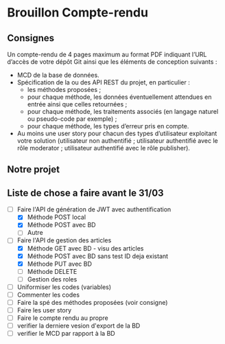 # Brouillon Compte-rendu

## Consignes
Un compte-rendu de 4 pages maximum au format PDF indiquant l’URL d’accès de votre dépôt Git ainsi que les éléments de conception suivants :
- MCD de la base de données.
- Spécification de la ou des API REST du projet, en particulier :
    - les méthodes proposées ;
    - pour chaque méthode, les données éventuellement attendues en entrée ainsi que
celles retournées ;
    - pour chaque méthode, les traitements associés (en langage naturel ou pseudo-code par exemple) ;
    - pour chaque méthode, les types d’erreur pris en compte.
- Au moins une user story pour chacun des types d’utilisateur exploitant votre solution 
(utilisateur non authentifié ; utilisateur authentifié avec le rôle moderator ; utilisateur
authentifié avec le rôle publisher).

## Notre projet


## Liste de chose a faire avant le 31/03

- [ ] Faire l'API de génération de JWT avec authentification
    - [x] Méthode POST local
    - [x] Méthode POST avec BD
    - [ ] Autre
- [ ] Faire l'API de gestion des articles
    - [x] Méthode GET avec BD - visu des articles
    - [x] Méthode POST avec BD sans test ID deja existant
    - [x] Méthode PUT avec BD
    - [ ] Méthode DELETE
    - [ ] Gestion des roles
- [ ] Uniformiser les codes (variables)
- [ ] Commenter les codes
- [ ] Faire la spé des méthodes proposées (voir consigne)
- [ ] Faire les user story
- [ ] Faire le compte rendu au propre
- [ ] verifier la derniere vesion d'export de la BD
- [ ] verifier le MCD par rapport à la BD